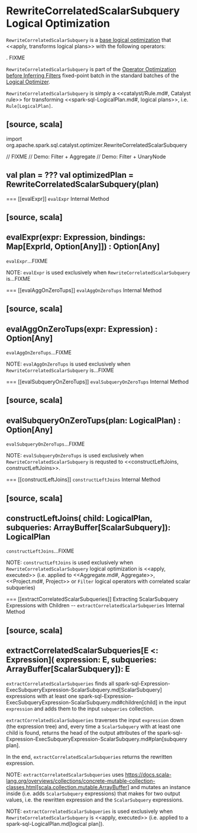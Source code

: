 # RewriteCorrelatedScalarSubquery Logical Optimization

`RewriteCorrelatedScalarSubquery` is a [base logical optimization](../catalyst/Optimizer.md#batches) that <<apply, transforms logical plans>> with the following operators:

. FIXME

`RewriteCorrelatedScalarSubquery` is part of the [Operator Optimization before Inferring Filters](../catalyst/Optimizer.md#Operator_Optimization_before_Inferring_Filters) fixed-point batch in the standard batches of the [Logical Optimizer](../catalyst/Optimizer.md).

`RewriteCorrelatedScalarSubquery` is simply a <<catalyst/Rule.md#, Catalyst rule>> for transforming <<spark-sql-LogicalPlan.md#, logical plans>>, i.e. `Rule[LogicalPlan]`.

[source, scala]
----
import org.apache.spark.sql.catalyst.optimizer.RewriteCorrelatedScalarSubquery

// FIXME
// Demo: Filter + Aggregate
// Demo: Filter + UnaryNode

val plan = ???
val optimizedPlan = RewriteCorrelatedScalarSubquery(plan)
----

=== [[evalExpr]] `evalExpr` Internal Method

[source, scala]
----
evalExpr(expr: Expression, bindings: Map[ExprId, Option[Any]]) : Option[Any]
----

`evalExpr`...FIXME

NOTE: `evalExpr` is used exclusively when `RewriteCorrelatedScalarSubquery` is...FIXME

=== [[evalAggOnZeroTups]] `evalAggOnZeroTups` Internal Method

[source, scala]
----
evalAggOnZeroTups(expr: Expression) : Option[Any]
----

`evalAggOnZeroTups`...FIXME

NOTE: `evalAggOnZeroTups` is used exclusively when `RewriteCorrelatedScalarSubquery` is...FIXME

=== [[evalSubqueryOnZeroTups]] `evalSubqueryOnZeroTups` Internal Method

[source, scala]
----
evalSubqueryOnZeroTups(plan: LogicalPlan) : Option[Any]
----

`evalSubqueryOnZeroTups`...FIXME

NOTE: `evalSubqueryOnZeroTups` is used exclusively when `RewriteCorrelatedScalarSubquery` is requsted to <<constructLeftJoins, constructLeftJoins>>.

=== [[constructLeftJoins]] `constructLeftJoins` Internal Method

[source, scala]
----
constructLeftJoins(
  child: LogicalPlan,
  subqueries: ArrayBuffer[ScalarSubquery]): LogicalPlan
----

`constructLeftJoins`...FIXME

NOTE: `constructLeftJoins` is used exclusively when `RewriteCorrelatedScalarSubquery` logical optimization is <<apply, executed>> (i.e. applied to <<Aggregate.md#, Aggregate>>, <<Project.md#, Project>> or `Filter` logical operators with correlated scalar subqueries)

=== [[extractCorrelatedScalarSubqueries]] Extracting ScalarSubquery Expressions with Children -- `extractCorrelatedScalarSubqueries` Internal Method

[source, scala]
----
extractCorrelatedScalarSubqueries[E <: Expression](
  expression: E,
  subqueries: ArrayBuffer[ScalarSubquery]): E
----

`extractCorrelatedScalarSubqueries` finds all spark-sql-Expression-ExecSubqueryExpression-ScalarSubquery.md[ScalarSubquery] expressions with at least one spark-sql-Expression-ExecSubqueryExpression-ScalarSubquery.md#children[child] in the input `expression` and adds them to the input `subqueries` collection.

`extractCorrelatedScalarSubqueries` traverses the input `expression` down (the expression tree) and, every time a `ScalarSubquery` with at least one child is found, returns the head of the output attributes of the spark-sql-Expression-ExecSubqueryExpression-ScalarSubquery.md#plan[subquery plan].

In the end, `extractCorrelatedScalarSubqueries` returns the rewritten expression.

NOTE: `extractCorrelatedScalarSubqueries` uses https://docs.scala-lang.org/overviews/collections/concrete-mutable-collection-classes.html[scala.collection.mutable.ArrayBuffer] and mutates an instance inside (i.e. adds `ScalarSubquery` expressions) that makes for two output values, i.e. the rewritten expression and the `ScalarSubquery` expressions.

NOTE: `extractCorrelatedScalarSubqueries` is used exclusively when `RewriteCorrelatedScalarSubquery` is <<apply, executed>> (i.e. applied to a spark-sql-LogicalPlan.md[logical plan]).
